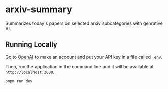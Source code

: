 # arxiv-summary
Summarizes today's papers on selected arxiv subcategories with genrative AI.

## Running Locally

Go to [OpenAI](https://beta.openai.com/account/api-keys) to make an account and put your API key in a file called `.env`.

Then, run the application in the command line and it will be available at `http://localhost:3000`.

```bash
pnpm run dev
```
